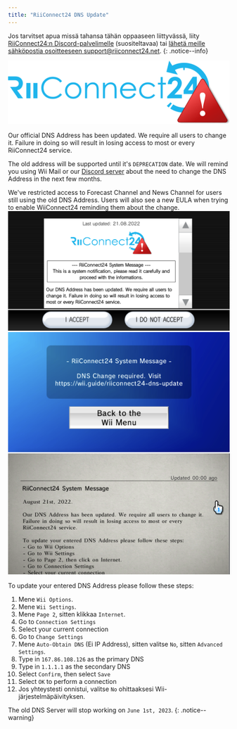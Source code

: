 ```yaml
---
title: "RiiConnect24 DNS Update"
---
```


Jos tarvitset apua missä tahansa tähän oppaaseen liittyvässä, liity [RiiConnect24:n Discord-palvelimelle](https://discord.gg/rc24) (suositeltavaa) tai [ lähetä meille sähköpostia osoitteeseen support@riiconnect24.net](mailto:support@riiconnect24.net).
{: .notice--info}

![RiiConnect24:in Logo](/images/logo_blue_warning.png)

Our official DNS Address has been updated. We require all users to change it. Failure in doing so will result in losing access to most or every RiiConnect24 service.

The old address will be supported until it's `DEPRECATION` date. We will remind you using Wii Mail or our [Discord server](https://discord.gg/rc24) about the need to change the DNS Address in the next few months.

We've restricted access to Forecast Channel and News Channel for users still using the old DNS Address. Users will also see a new EULA when trying to enable WiiConnect24 reminding them about the change. ![The notification on the EULA confirmation screen.](/images/eula_change_dns_notification.png) ![The notification on the Forecast Channel](/images/forecast_change_dns_notification.png) ![The notification on the News Channel](/images/news_channel_change_dns_notification.png)

To update your entered DNS Address please follow these steps:

1. Mene `Wii Options`.
2. Mene `Wii Settings`.
3. Mene `Page 2`, sitten klikkaa `Internet`.
4. Go to `Connection Settings`
5. Select your current connection
6. Go to `Change Settings`
7. Mene `Auto-Obtain DNS` (Ei IP Address), sitten valitse `No`, sitten `Advanced Settings`.
8. Type in `167.86.108.126` as the primary DNS
9. Type in `1.1.1.1` as the secondary DNS
10. Select `Confirm`, then select `Save`
11. Select `OK` to perform a connection
12. Jos yhteystesti onnistui, valitse `No` ohittaaksesi Wii-järjestelmäpäivityksen.

The old DNS Server will stop working on `June 1st, 2023`.
{: .notice--warning}